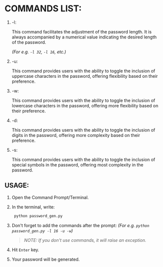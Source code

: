 # COMMANDS LIST:



1. -l:
   
   This command facilitates the adjustment of the password length. It is always accompanied by a numerical value indicating the desired length of the password.
   
   *(For e.g. ```-l 32```, ```-l 16```, etc.)*

2. -u:
   
   This command provides users with the ability to toggle the inclusion of uppercase characters in the password, offering flexibility based on their preference.

3. -w:
   
   This command provides users with the ability to toggle the inclusion of lowercase characters in the password, offering more flexibility based on their preference.

4. -d:
   
   This command provides users with the ability to toggle the inclusion of digits in the password, offering more complexity based on their preference.

5. -s:
   
   This command provides users with the ability to toggle the inclusion of special symbols in the password, offering most complexity in the password.





## USAGE:

1. Open the Command Prompt/Terminal.
2. In the terminal, write:
   
   ```python
    python password_gen.py
   ```
3. Don't forget to add the commands after the prompt:
   *(For e.g. ```python password_gen.py -l 16 -u -w```)*
   
   > *NOTE: If you don't use commands, it will raise an exception.*
4. Hit ```Enter``` key.
5. Your password will be generated.

